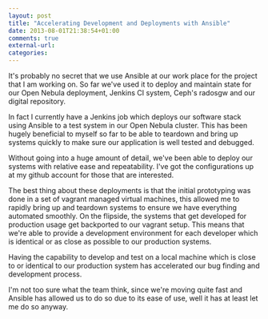 ```yaml
---
layout: post
title: "Accelerating Development and Deployments with Ansible"
date: 2013-08-01T21:38:54+01:00
comments: true
external-url:
categories:
---
```


It's probably no secret that we use Ansible at our work place for
the project that I am working on. So far we've used it to deploy and
maintain state for our Open Nebula deployment, Jenkins CI system, Ceph's
radosgw and our digital repository.

In fact I currently have a Jenkins job which deploys our software stack
using Ansible to a test system in our Open Nebula cluster. This has been
hugely beneficial to myself so far to be able to teardown and bring up
systems quickly to make sure our application is well tested and debugged.

Without going into a huge amount of detail, we've been able to deploy our
systems with relative ease and repeatability. I've got the configurations
up at my github account for those that are interested.

The best thing about these deployments is that the initial prototyping
was done in a set of vagrant managed virtual machines, this allowed me
to rapidly bring up and teardown systems to ensure we have everything
automated smoothly. On the flipside, the systems that get developed for
production usage get backported to our vagrant setup. This means that
we're able to provide a development environment for each developer which
is identical or as close as possible to our production systems.

Having the capability to develop and test on a local machine which is
close to or identical to our production system has accelerated our bug
finding and development process.

I'm not too sure what the team think, since we're moving quite fast and
Ansible has allowed us to do so due to its ease of use, well it has at
least let me do so anyway.

